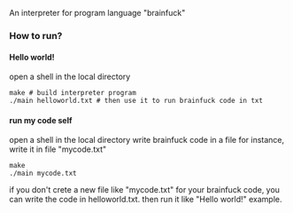 An interpreter for program language "brainfuck"

### How to run?

#### Hello world!

open a shell in the local directory

```shell
make # build interpreter program
./main helloworld.txt # then use it to run brainfuck code in txt
```

#### run my code self

open a shell in the local directory
write brainfuck code in a file
for instance, write it in file "mycode.txt"

```shell
make
./main mycode.txt 
```

if you don't crete a new file like "mycode.txt" for your brainfuck code, you can write the code in helloworld.txt. then run it like "Hello world!" example.
